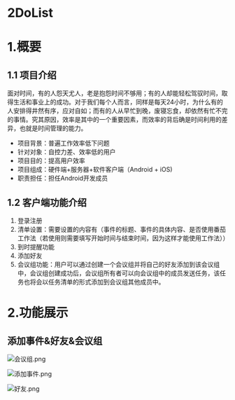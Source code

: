 # 2DoList
# 1.概要
## 1.1 项目介绍
面对时间，有的人怨天尤人，老是抱怨时间不够用；有的人却能轻松驾驭时间，取得生活和事业上的成功。对于我们每个人而言，同样是每天24小时，为什么有的人安排得井然有序，应对自如；而有的人从早忙到晚，废寝忘食，却依然有忙不完的事情。究其原因，效率是其中的一个重要因素，而效率的背后确是时间利用的差异，也就是时间管理的能力。
- 项目背景：普遍工作效率低下问题
- 针对对象：自控力差、效率低的用户
- 项目目的：提高用户效率
- 项目组成：硬件端+服务器+软件客户端（Android + iOS)
- 职责担任：担任Android开发成员
## 1.2 客户端功能介绍
1. 登录注册
2. 清单设置：需要设置的内容有（事件的标题、事件的具体内容、是否使用番茄工作法（若使用则需要填写开始时间与结束时间，因为这样才能使用工作法））
3. 到时提醒功能
4. 添加好友
5. 会议组功能：用户可以通过创建一个会议组并将自己的好友添加到该会议组中，会议组创建成功后，会议组所有者可以向会议组中的成员发送任务，该任务也将会以任务清单的形式添加到会议组其他成员中。
# 2.功能展示
## 添加事件&好友&会议组
![会议组.png](https://upload-images.jianshu.io/upload_images/2536154-730aa96c028a70c7.png?imageMogr2/auto-orient/strip%7CimageView2/2/w/1240)

![添加事件.png](https://upload-images.jianshu.io/upload_images/2536154-b135b7e9d02471dd.png?imageMogr2/auto-orient/strip%7CimageView2/2/w/1240)

![好友.png](https://upload-images.jianshu.io/upload_images/2536154-15ac6e39d8bd2822.png?imageMogr2/auto-orient/strip%7CimageView2/2/w/1240)

